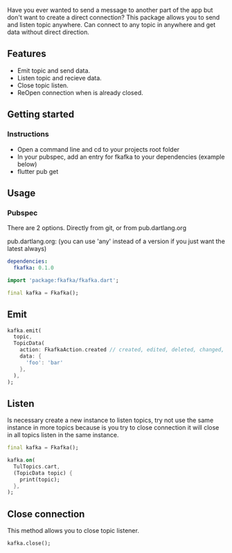 Have you ever wanted to send a message to another part of the app but don't want to create a direct connection?
This package allows you to send and listen topic anywhere.
Can connect to any topic in anywhere and get data without direct direction.

## Features

- Emit topic and send data.
- Listen topic and recieve data.
- Close topic listen.
- ReOpen connection when is already closed.

## Getting started

### Instructions

- Open a command line and cd to your projects root folder
- In your pubspec, add an entry for fkafka to your dependencies (example below)
- flutter pub get

## Usage

### Pubspec
There are 2 options. Directly from git, or from pub.dartlang.org

pub.dartlang.org: (you can use 'any' instead of a version if you just want the latest always)

```yaml
dependencies:
  fkafka: 0.1.0
```

```dart
import 'package:fkafka/fkafka.dart';

final kafka = Fkafka();
```

## Emit

```dart
kafka.emit(
  topic,
  TopicData(
    action: FkafkaAction.created // created, edited, deleted, changed,
    data: {
      'foo': 'bar'
    },
  ),
);
```

## Listen

Is necessary create a new instance to listen topics, try not use the same instance in more topics because is you try to close connection it will close in all topics listen in the same instance.

```dart
final kafka = Fkafka();

kafka.on(
  TulTopics.cart,
  (TopicData topic) {
    print(topic);
  },
);
```

## Close connection

This method allows you to close topic listener.

```
kafka.close();
```

